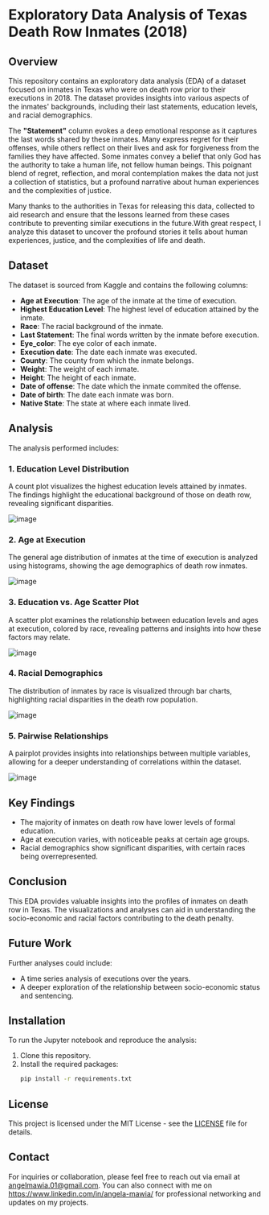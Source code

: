 # Exploratory Data Analysis of Texas Death Row Inmates (2018)

## Overview
This repository contains an exploratory data analysis (EDA) of a dataset focused on inmates in Texas who were on death row prior to their executions in 2018. The dataset provides insights into various aspects of the inmates' backgrounds, including their last statements, education levels, and racial demographics.

The **"Statement"** column evokes a deep emotional response as it captures the last words shared by these inmates. Many express regret for their offenses, while others reflect on their lives and ask for forgiveness from the families they have affected. Some inmates convey a belief that only God has the authority to take a human life, not fellow human beings. This poignant blend of regret, reflection, and moral contemplation makes the data not just a collection of statistics, but a profound narrative about human experiences and the complexities of justice.

Many thanks to the authorities in Texas for releasing this data, collected to aid research and ensure that the lessons learned from these cases contribute to preventing similar executions in the future.With great respect, I analyze this dataset to uncover the profound stories it tells about human experiences, justice, and the complexities of life and death. 

## Dataset
The dataset is sourced from Kaggle and contains the following columns:
- **Age at Execution**: The age of the inmate at the time of execution.
- **Highest Education Level**: The highest level of education attained by the inmate.
- **Race**: The racial background of the inmate.
- **Last Statement**: The final words written by the inmate before execution.
- **Eye_color**: The eye color of each inmate.
- **Execution date**: The date each inmate was executed.
- **County**: The county from which the inmate belongs.
- **Weight**: The weight of each inmate.
- **Height**: The height of each inmate.
- **Date of offense**: The date which the inmate commited the offense.
- **Date of birth**: The date each inmate was born.
- **Native State**: The state at where each inmate lived.

  
## Analysis
The analysis performed includes:

### 1. **Education Level Distribution**
A count plot visualizes the highest education levels attained by inmates. The findings highlight the educational background of those on death row, revealing significant disparities.

![image](https://github.com/user-attachments/assets/d3c43665-fb0d-461f-9d37-e0aaabe26978)


### 2. **Age at Execution**
The general age distribution of inmates at the time of execution is analyzed using histograms, showing the age demographics of death row inmates. 

![image](https://github.com/user-attachments/assets/f70596c1-feb9-4733-b489-bf356e1c636f)

### 3. **Education vs. Age Scatter Plot**
A scatter plot examines the relationship between education levels and ages at execution, colored by race, revealing patterns and insights into how these factors may relate.

![image](https://github.com/user-attachments/assets/5db2a517-15fc-46b7-b9d6-d9db48530bad)


### 4. **Racial Demographics**
The distribution of inmates by race is visualized through bar charts, highlighting racial disparities in the death row population.

![image](https://github.com/user-attachments/assets/43393f43-656a-4619-97a8-3b90d98aeeff)

### 5. **Pairwise Relationships**
A pairplot provides insights into relationships between multiple variables, allowing for a deeper understanding of correlations within the dataset.

![image](https://github.com/user-attachments/assets/d55ecfcd-c95d-43aa-9918-84987d9dd96d)

## Key Findings
- The majority of inmates on death row have lower levels of formal education.
- Age at execution varies, with noticeable peaks at certain age groups.
- Racial demographics show significant disparities, with certain races being overrepresented.

## Conclusion
This EDA provides valuable insights into the profiles of inmates on death row in Texas. The visualizations and analyses can aid in understanding the socio-economic and racial factors contributing to the death penalty.

## Future Work
Further analyses could include:
- A time series analysis of executions over the years.
- A deeper exploration of the relationship between socio-economic status and sentencing.

## Installation
To run the Jupyter notebook and reproduce the analysis:
1. Clone this repository.
2. Install the required packages:
   ```bash
   pip install -r requirements.txt
## License
This project is licensed under the MIT License - see the [LICENSE](LICENSE) file for details. 

## Contact
For inquiries or collaboration, please feel free to reach out via email at angelmawia.01@gmail.com. You can also connect with me on https://www.linkedin.com/in/angela-mawia/ for professional networking and updates on my projects.



